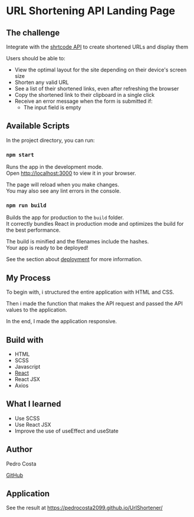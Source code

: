 # URL Shortening API Landing Page

## The challenge

Integrate with the [shrtcode API](https://shrtco.de/) to create shortened URLs and display them

Users should be able to:

- View the optimal layout for the site depending on their device's screen size
- Shorten any valid URL
- See a list of their shortened links, even after refreshing the browser
- Copy the shortened link to their clipboard in a single click
- Receive an error message when the form is submitted if:
    - The input field is empty

## Available Scripts

In the project directory, you can run:

### `npm start`

Runs the app in the development mode.\
Open [http://localhost:3000](http://localhost:3000) to view it in your browser.

The page will reload when you make changes.\
You may also see any lint errors in the console.

### `npm run build`

Builds the app for production to the `build` folder.\
It correctly bundles React in production mode and optimizes the build for the best performance.

The build is minified and the filenames include the hashes.\
Your app is ready to be deployed!

See the section about [deployment](https://facebook.github.io/create-react-app/docs/deployment) for more information.


## My Process

To begin with, i structured the entire application with HTML and CSS. 

Then i made the function that makes the API request and passed the API values ​​to the application.

In the end, I made the application responsive.

## Build with

* HTML
* SCSS
* Javascript
* [React](https://reactjs.org/)
* React JSX
* Axios

## What I learned

* Use SCSS
* Use React JSX
* Improve the use of useEffect and useState 

## Author

Pedro Costa

[GitHub](https://github.com/PedroCosta2099)

## Application

See the result at https://pedrocosta2099.github.io/UrlShortener/
